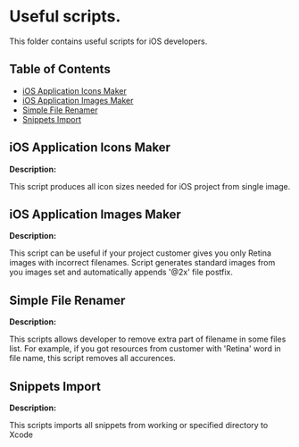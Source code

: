 # Useful scripts.

This folder contains useful scripts for iOS developers.

## Table of Contents

* [iOS Application Icons Maker](#ios_application_icons_maker)
* [iOS Application Images Maker](#ios_application_images_maker)
* [Simple File Renamer](#simple_file_renamer)
* [Snippets Import](#snippets_import)

## iOS Application Icons Maker

**Description:**

This script produces all icon sizes needed for iOS project from single image.

## iOS Application Images Maker

**Description:**

This script can be useful if your project customer gives you only Retina images with incorrect filenames. Script generates standard images from you images set and automatically appends '@2x' file postfix.

## Simple File Renamer

**Description:**

This scripts allows developer to remove extra part of filename in some files list. For example, if you got resources from customer with 'Retina' word in file name, this script removes all accurences. 

## Snippets Import

**Description:**

This scripts imports all snippets from working or specified directory to Xcode